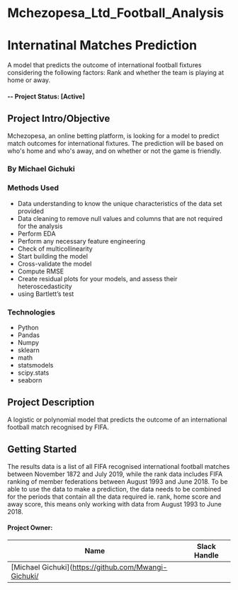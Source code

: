 # Mchezopesa_Ltd_Football_Analysis

# Internatinal Matches Prediction

A model that predicts the outcome of international football fixtures considering the following factors: Rank and whether the team is playing at home or away.


#### -- Project Status: [Active]

## Project Intro/Objective

Mchezopesa, an online betting platform, is looking for a model to predict match outcomes for international fixtures. The prediction will be based on who's home and who's away, and on whether or not the game is friendly.

### By Michael Gichuki

### Methods Used
* Data understanding to know the unique characteristics of the data set provided
* Data cleaning to remove null values and columns that are not required for the analysis
* Perform EDA
* Perform any necessary feature engineering 
* Check of multicollinearity
* Start building the model
* Cross-validate the model
* Compute RMSE
* Create residual plots for your models, and assess their heteroscedasticity 
* using Bartlett’s test

### Technologies

* Python
* Pandas
* Numpy
* sklearn
* math
* statsmodels
* scipy.stats
* seaborn
## Project Description

A logistic or polynomial model that predicts the outcome of an international football match recognised by FIFA.

## Getting Started

The results data is a list of all FIFA recognised international football matches between November 1872 and July 2019, while the rank data includes FIFA ranking of member federations between August 1993 and June 2018. To be able to use the data to make a prediction, the data needs to be combined for the periods that contain all the data required ie. rank, home score and away score, this means only working with data from August 1993 to June 2018.

#### Project Owner:

|Name     |  Slack Handle   | 
|---------|-----------------|
|[Michael Gichuki](https://github.com/Mwangi-Gichuki/
